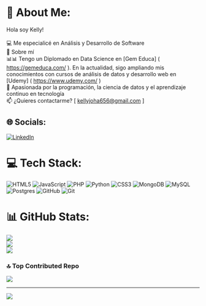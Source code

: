 # 💫 About Me:
Hola soy Kelly!<br><br>💻 Me especialicé en Análisis y Desarrollo de Software<br>🚀 Sobre mí<br>📊📊 Tengo un Diplomado en Data Science en [Gem Educa] ( https://gemeduca.com/ ). En la actualidad, sigo ampliando mis conocimientos con cursos de análisis de datos y desarrollo web en [Udemy] ( https://www.udemy.com/ )<br>🚀 Apasionada por la programación, la ciencia de datos y el aprendizaje continuo en tecnología<br>📫 ¿Quieres contactarme? [ kellyjoha656@gmail.com ]


## 🌐 Socials:
[![LinkedIn](https://img.shields.io/badge/LinkedIn-%230077B5.svg?logo=linkedin&logoColor=white)](https://linkedin.com/in/www.linkedin.com/in/kelly-johana-guapacha-0453ba304) 

# 💻 Tech Stack:
![HTML5](https://img.shields.io/badge/html5-%23E34F26.svg?style=for-the-badge&logo=html5&logoColor=white) ![JavaScript](https://img.shields.io/badge/javascript-%23323330.svg?style=for-the-badge&logo=javascript&logoColor=%23F7DF1E) ![PHP](https://img.shields.io/badge/php-%23777BB4.svg?style=for-the-badge&logo=php&logoColor=white) ![Python](https://img.shields.io/badge/python-3670A0?style=for-the-badge&logo=python&logoColor=ffdd54) ![CSS3](https://img.shields.io/badge/css3-%231572B6.svg?style=for-the-badge&logo=css3&logoColor=white) ![MongoDB](https://img.shields.io/badge/MongoDB-%234ea94b.svg?style=for-the-badge&logo=mongodb&logoColor=white) ![MySQL](https://img.shields.io/badge/mysql-4479A1.svg?style=for-the-badge&logo=mysql&logoColor=white) ![Postgres](https://img.shields.io/badge/postgres-%23316192.svg?style=for-the-badge&logo=postgresql&logoColor=white) ![GitHub](https://img.shields.io/badge/github-%23121011.svg?style=for-the-badge&logo=github&logoColor=white) ![Git](https://img.shields.io/badge/git-%23F05033.svg?style=for-the-badge&logo=git&logoColor=white)
# 📊 GitHub Stats:
![](https://github-readme-stats.vercel.app/api?username=kellyjoha0218&theme=dark&hide_border=false&include_all_commits=false&count_private=false)<br/>
![](https://github-readme-streak-stats.herokuapp.com/?user=kellyjoha0218&theme=dark&hide_border=false)<br/>
![](https://github-readme-stats.vercel.app/api/top-langs/?username=kellyjoha0218&theme=dark&hide_border=false&include_all_commits=false&count_private=false&layout=compact)

### 🔝 Top Contributed Repo
![](https://github-contributor-stats.vercel.app/api?username=kellyjoha0218&limit=5&theme=dark&combine_all_yearly_contributions=true)

---
[![](https://visitcount.itsvg.in/api?id=kellyjoha0218&icon=2&color=0)](https://visitcount.itsvg.in)

<!-- Proudly created with GPRM ( https://gprm.itsvg.in ) -->
